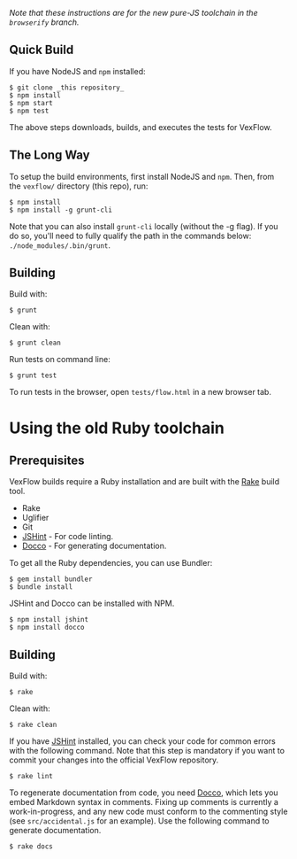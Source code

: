 _Note that these instructions are for the new pure-JS toolchain in the `browserify` branch._

## Quick Build

If you have NodeJS and `npm` installed:

    $ git clone _this repository_
    $ npm install
    $ npm start
    $ npm test

The above steps downloads, builds, and executes the tests for VexFlow.

## The Long Way

To setup the build environments, first install NodeJS and `npm`. Then, from the `vexflow/` directory (this repo), run:

    $ npm install
    $ npm install -g grunt-cli

Note that you can also install `grunt-cli` locally (without the -g flag). If you do so, you'll need to fully qualify the path in the commands below: `./node_modules/.bin/grunt`.

## Building

Build with:

    $ grunt

Clean with:

    $ grunt clean

Run tests on command line:

    $ grunt test

To run tests in the browser, open `tests/flow.html` in a new browser tab.

# Using the old Ruby toolchain

## Prerequisites

VexFlow builds require a Ruby installation and are built with the [Rake](http://rake.rubyforge.org/) build tool.

* Rake
* Uglifier
* Git
* [JSHint](http://jshint.com) - For code linting.
* [Docco](http://jashkenas.github.io/docco/) - For generating documentation.

To get all the Ruby dependencies, you can use Bundler:

    $ gem install bundler
    $ bundle install

JSHint and Docco can be installed with NPM.

    $ npm install jshint
    $ npm install docco

## Building

Build with:

    $ rake

Clean with:

    $ rake clean

If you have [JSHint](http://jshint.com) installed, you can check your code for
common errors with the following command. Note that this step is mandatory if
you want to commit your changes into the official VexFlow repository.

    $ rake lint

To regenerate documentation from code, you need [Docco](http://jashkenas.github.io/docco/), which lets you embed Markdown syntax in comments. Fixing up comments is currently a work-in-progress, and any new code must conform to the commenting style (see `src/accidental.js` for an example). Use the following command to generate documentation.

    $ rake docs